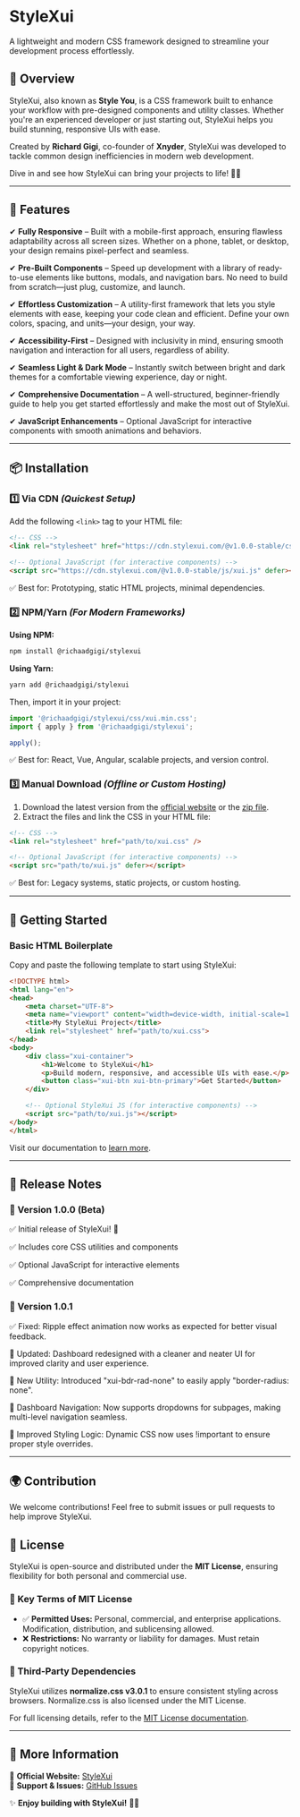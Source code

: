 # StyleXui

A lightweight and modern CSS framework designed to streamline your development process effortlessly.

## 🚀 Overview

StyleXui, also known as **Style You**, is a CSS framework built to enhance your workflow with pre-designed components and utility classes. Whether you're an experienced developer or just starting out, StyleXui helps you build stunning, responsive UIs with ease.

Created by **Richard Gigi**, co-founder of **Xnyder**, StyleXui was developed to tackle common design inefficiencies in modern web development.

Dive in and see how StyleXui can bring your projects to life! 🎨✨

---

## 🌟 Features

✔ **Fully Responsive** – Built with a mobile-first approach, ensuring flawless adaptability across all screen sizes. Whether on a phone, tablet, or desktop, your design remains pixel-perfect and seamless.

✔ **Pre-Built Components** – Speed up development with a library of ready-to-use elements like buttons, modals, and navigation bars. No need to build from scratch—just plug, customize, and launch.

✔ **Effortless Customization** – A utility-first framework that lets you style elements with ease, keeping your code clean and efficient. Define your own colors, spacing, and units—your design, your way.

✔ **Accessibility-First** – Designed with inclusivity in mind, ensuring smooth navigation and interaction for all users, regardless of ability.

✔ **Seamless Light & Dark Mode** – Instantly switch between bright and dark themes for a comfortable viewing experience, day or night.

✔ **Comprehensive Documentation** – A well-structured, beginner-friendly guide to help you get started effortlessly and make the most out of StyleXui. 

✔ **JavaScript Enhancements** – Optional JavaScript for interactive components with smooth animations and behaviors.

---

## 📦 Installation

### 1️⃣ Via CDN *(Quickest Setup)*
Add the following `<link>` tag to your HTML file:

```html
<!-- CSS -->
<link rel="stylesheet" href="https://cdn.stylexui.com/@v1.0.0-stable/css/xui.css" />

<!-- Optional JavaScript (for interactive components) -->
<script src="https://cdn.stylexui.com/@v1.0.0-stable/js/xui.js" defer></script>
```
✅ Best for: Prototyping, static HTML projects, minimal dependencies.

### 2️⃣ NPM/Yarn *(For Modern Frameworks)*

**Using NPM:**
```sh
npm install @richaadgigi/stylexui
```

**Using Yarn:**
```sh
yarn add @richaadgigi/stylexui
```

Then, import it in your project:
```js
import '@richaadgigi/stylexui/css/xui.min.css';
import { apply } from '@richaadgigi/stylexui';

apply();
```
✅ Best for: React, Vue, Angular, scalable projects, and version control.

### 3️⃣ Manual Download *(Offline or Custom Hosting)*

1. Download the latest version from the [official website](https://stylexui.com) or the [zip file](https://github.com/richaadgigi/stylexui/archive/refs/tags/v1.0.0-beta.zip).
2. Extract the files and link the CSS in your HTML file:

```html
<!-- CSS -->
<link rel="stylesheet" href="path/to/xui.css" />

<!-- Optional JavaScript (for interactive components) -->
<script src="path/to/xui.js" defer></script>
```
✅ Best for: Legacy systems, static projects, or custom hosting.

---

## 🔧 Getting Started

### Basic HTML Boilerplate

Copy and paste the following template to start using StyleXui:

```html
<!DOCTYPE html>
<html lang="en">
<head>
    <meta charset="UTF-8">
    <meta name="viewport" content="width=device-width, initial-scale=1.0">
    <title>My StyleXui Project</title>
    <link rel="stylesheet" href="path/to/xui.css">
</head>
<body>
    <div class="xui-container">
        <h1>Welcome to StyleXui</h1>
        <p>Build modern, responsive, and accessible UIs with ease.</p>
        <button class="xui-btn xui-btn-primary">Get Started</button>
    </div>

    <!-- Optional StyleXui JS (for interactive components) -->
    <script src="path/to/xui.js"></script>
</body>
</html>
```

Visit our documentation to [learn more](https://doc.clickup.com/9012486388/p/h/8cjz87m-2112/8989912e92c935b/8cjz87m-2112).

---

## 📜 Release Notes

### 🔹 Version 1.0.0 (Beta)
✅ Initial release of StyleXui! 🚀

✅ Includes core CSS utilities and components

✅ Optional JavaScript for interactive elements

✅ Comprehensive documentation

### 🔹 Version 1.0.1
✅ Fixed: Ripple effect animation now works as expected for better visual feedback.

🧼 Updated: Dashboard redesigned with a cleaner and neater UI for improved clarity and user experience.

🧩 New Utility: Introduced "xui-bdr-rad-none" to easily apply "border-radius: none".

📂 Dashboard Navigation: Now supports dropdowns for subpages, making multi-level navigation seamless.

🚀 Improved Styling Logic: Dynamic CSS now uses !important to ensure proper style overrides.

---
## 🌍 Contribution

We welcome contributions! Feel free to submit issues or pull requests to help improve StyleXui.

## 📜 License

StyleXui is open-source and distributed under the **MIT License**, ensuring flexibility for both personal and commercial use.

### 🔑 Key Terms of MIT License
- ✅ **Permitted Uses:** Personal, commercial, and enterprise applications. Modification, distribution, and sublicensing allowed.
- ❌ **Restrictions:** No warranty or liability for damages. Must retain copyright notices.

### 📌 Third-Party Dependencies
StyleXui utilizes **normalize.css v3.0.1** to ensure consistent styling across browsers. Normalize.css is also licensed under the MIT License.

For full licensing details, refer to the [MIT License documentation](https://opensource.org/licenses/MIT).

---

## 🔗 More Information

📌 **Official Website:** [StyleXui](https://stylexui.com)  
📌 **Support & Issues:** [GitHub Issues](https://github.com/richaadgigi/stylexui/issues)

✨ **Enjoy building with StyleXui!** 🎨🚀
